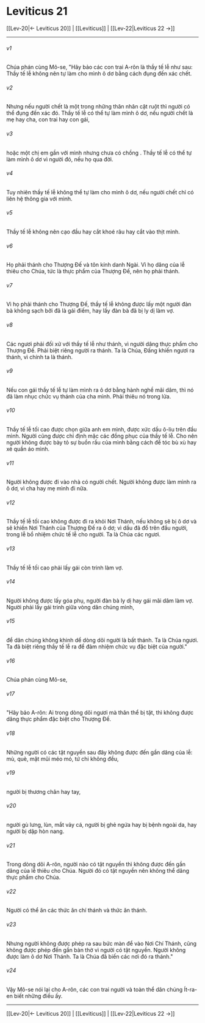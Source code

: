 # Leviticus 21

[[Lev-20|← Leviticus 20]] | [[Leviticus]] | [[Lev-22|Leviticus 22 →]]
***



###### v1 
Chúa phán cùng Mô-se, "Hãy bảo các con trai A-rôn là thầy tế lễ như sau: Thầy tế lễ không nên tự làm cho mình ô dơ bằng cách đụng đến xác chết. 

###### v2 
Nhưng nếu người chết là một trong những thân nhân cật ruột thì người có thể đụng đến xác đó. Thầy tế lễ có thể tự làm mình ô dơ, nếu người chết là mẹ hay cha, con trai hay con gái, 

###### v3 
hoặc một chị em gần với mình nhưng chưa có chồng . Thầy tế lễ có thể tự làm mình ô dơ vì người đó, nếu họ qua đời. 

###### v4 
Tuy nhiên thầy tế lễ không thể tự làm cho mình ô dơ, nếu người chết chỉ có liên hệ thông gia với mình. 

###### v5 
Thầy tế lễ không nên cạo đầu hay cắt khoé râu hay cắt vào thịt mình. 

###### v6 
Họ phải thánh cho Thượng Đế và tôn kính danh Ngài. Vì họ dâng của lễ thiêu cho Chúa, tức là thực phẩm của Thượng Đế, nên họ phải thánh. 

###### v7 
Vì họ phải thánh cho Thượng Đế, thầy tế lễ không được lấy một người đàn bà không sạch bởi đã là gái điếm, hay lấy đàn bà đã bị ly dị làm vợ. 

###### v8 
Các ngươi phải đối xử với thầy tế lễ như thánh, vì người dâng thực phẩm cho Thượng Đế. Phải biệt riêng người ra thánh. Ta là Chúa, Đấng khiến ngươi ra thánh, vì chính ta là thánh. 

###### v9 
Nếu con gái thầy tế lễ tự làm mình ra ô dơ bằng hành nghề mãi dâm, thì nó đã làm nhục chức vụ thánh của cha mình. Phải thiêu nó trong lửa. 

###### v10 
Thầy tế lễ tối cao được chọn giữa anh em mình, được xức dầu ô-liu trên đầu mình. Người cũng được chỉ định mặc các đồng phục của thầy tế lễ. Cho nên người không được bày tỏ sự buồn rầu của mình bằng cách để tóc bù xù hay xé quần áo mình. 

###### v11 
Người không được đi vào nhà có người chết. Người không được làm mình ra ô dơ, vì cha hay mẹ mình đi nữa. 

###### v12 
Thầy tế lễ tối cao không được đi ra khỏi Nơi Thánh, nếu không sẽ bị ô dơ và sẽ khiến Nơi Thánh của Thượng Đế ra ô dơ; vì dầu đã đổ trên đầu người, trong lễ bổ nhiệm chức tế lễ cho người. Ta là Chúa các ngươi. 

###### v13 
Thầy tế lễ tối cao phải lấy gái còn trinh làm vợ. 

###### v14 
Người không được lấy góa phụ, người đàn bà ly dị hay gái mãi dâm làm vợ. Người phải lấy gái trinh giữa vòng dân chúng mình, 

###### v15 
để dân chúng không khinh dể dòng dõi người là bất thánh. Ta là Chúa ngươi. Ta đã biệt riêng thầy tế lễ ra để đảm nhiệm chức vụ đặc biệt của người." 

###### v16 
Chúa phán cùng Mô-se, 

###### v17 
"Hãy bảo A-rôn: Ai trong dòng dõi ngươi mà thân thể bị tật, thì không được dâng thực phẩm đặc biệt cho Thượng Đế. 

###### v18 
Những người có các tật nguyền sau đây không được đến gần dâng của lễ: mù, què, mặt mũi méo mó, tứ chi không đều, 

###### v19 
người bị thương chân hay tay, 

###### v20 
người gù lưng, lùn, mắt vảy cá, người bị ghẻ ngứa hay bị bệnh ngoài da, hay người bị dập hòn nang. 

###### v21 
Trong dòng dõi A-rôn, người nào có tật nguyền thì không được đến gần dâng của lễ thiêu cho Chúa. Người đó có tật nguyền nên không thể dâng thực phẩm cho Chúa. 

###### v22 
Người có thể ăn các thức ăn chí thánh và thức ăn thánh. 

###### v23 
Nhưng người không được phép ra sau bức màn để vào Nơi Chí Thánh, cũng không được phép đến gần bàn thờ vì người có tật nguyền. Người không được làm ô dơ Nơi Thánh. Ta là Chúa đã biến các nơi đó ra thánh." 

###### v24 
Vậy Mô-se nói lại cho A-rôn, các con trai người và toàn thể dân chúng Ít-ra-en biết những điều ấy.

***
[[Lev-20|← Leviticus 20]] | [[Leviticus]] | [[Lev-22|Leviticus 22 →]]
